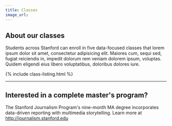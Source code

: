 ```yaml
---
title: Classes
image_url:
---
```


## About our classes

Students across Stanford can enroll in five data-focused classes that lorem ipsum dolor sit amet, consectetur adipisicing elit. Maiores cum, sequi sed, fugiat reiciendis in, impedit dolorum rem veniam dolorem ipsum, voluptas. Quidem eligendi eius libero voluptatibus, doloribus dolores iure.

{% include class-listing.html %}

---


<div class="well">
<h2>Interested in a complete master's program?</h2>

The Stanford Journalism Program's nine-month MA degree incorporates data-driven reporting with multimedia storytelling. Learn more at <a href="http://journalism.stanford.edu">http://journalism.stanford.edu</a>
</div>